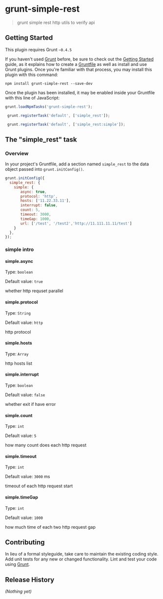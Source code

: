 # grunt-simple-rest

> grunt simple rest http utils to verify api

## Getting Started
This plugin requires Grunt `~0.4.5`

If you haven't used [Grunt](http://gruntjs.com/) before, be sure to check out the [Getting Started](http://gruntjs.com/getting-started) guide, as it explains how to create a [Gruntfile](http://gruntjs.com/sample-gruntfile) as well as install and use Grunt plugins. Once you're familiar with that process, you may install this plugin with this command:

```shell
npm install grunt-simple-rest --save-dev
```

Once the plugin has been installed, it may be enabled inside your Gruntfile with this line of JavaScript:

```js
grunt.loadNpmTasks('grunt-simple-rest');
```

```js
 grunt.registerTask('default', ['simple_rest']);
```

```js
 grunt.registerTask('default', ['simple_rest:simple']);
```
## The "simple_rest" task

### Overview
In your project's Gruntfile, add a section named `simple_rest` to the data object passed into `grunt.initConfig()`.

```js
grunt.initConfig({
  simple_rest: {
    simple: {
       async: true,
       protocol: 'http',
       hosts: ['11.22.33.11'],
       interrupt: false,
       count: 5,
       timeout: 3000,
       timeGap: 1000,
       url: ['/test', '/test2','http://11.111.11.11/test']
    }
  },
});
```

### simple intro

#### simple.async

Type: `boolean`

Default value: `true`

whether http requset parallel

#### simple.protocol

Type: `String`

Default value: `http`

http protocol

#### simple.hosts

Type: `Array`

http hosts list


#### simple.interrupt

Type: `boolean`

Default value: `false`

whether exit if have error


#### simple.count

Type: `int`

Default value: `5`

how many count does each http request 



#### simple.timeout

Type: `int`

Default value: `3000` ms

timeout of each http request start


#### simple.timeGap

Type: `int`

Default value: `1000`

how much time of each two http request gap



## Contributing
In lieu of a formal styleguide, take care to maintain the existing coding style. Add unit tests for any new or changed functionality. Lint and test your code using [Grunt](http://gruntjs.com/).

## Release History
_(Nothing yet)_

